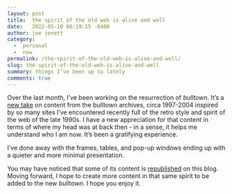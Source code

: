 ```yaml
---
layout: post
title:  the spirit of the old web is alive and well
date:   2022-05-10 08:19:15 -0400
author: joe jenett
category: 
  -  personal
  -  now
permalink: /the-spirit-of-the-old-web-is-alive-and-well/
slug: the-spirit-of-the-old-web-is-alive-and-well
summary: things I’ve been up to lately
comments: true
---
```

<p>
Over the last month, I’ve been working on the resurrection of <em>bulltown</em>. It’s a <a href="https://bulltown.2022.jenett.org/">new take</a> on content from the <em>bulltown</em> archives, circa 1997-2004 inspired by so many sites I’ve encountered recently full of the retro style and spirit of the web of the late 1990s. I have a new appreciation for that content in terms of where my head was at back then - in a sense, it helps me understand who I am now. It’s been a gratifying experience. 
</p>
<p>
I’ve done away with the frames, tables, and pop-up windows ending up with a quieter and more minimal presentation.
</p>
 <p>
You may have noticed that some of its content is <a href="https://simply.jenett.org/categories/#redux">republished</a> on this blog. Moving forward, I hope to create more content in that same spirit to be added to the new <em>bulltown</em>. I hope you enjoy it.
</p>

<a href="https://brid.gy/publish/twitter"></a>
<data class="p-bridgy-omit-link" value="false"></data>